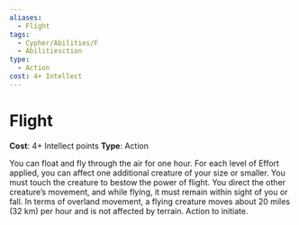 ```yaml
---
aliases:
  - Flight
tags:
  - Cypher/Abilities/F
  - Abilitiesction
type:
  - Action
cost: 4+ Intellect
---
```


# Flight

**Cost**: 4+ Intellect points
**Type**: Action

You can float and fly through the air for one hour. For each level of Effort applied, you can affect one additional creature of your size or smaller. You must touch the creature to bestow the power of flight. You direct the other creature’s movement, and while flying, it must remain within sight of you or fall. In terms of overland movement, a flying creature moves about 20 miles (32 km) per hour and is not affected by terrain. Action to initiate.
